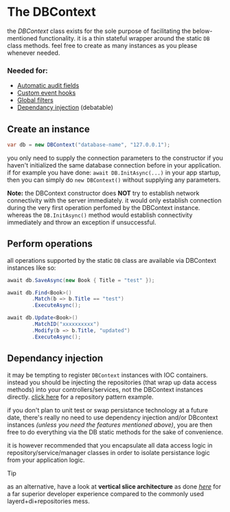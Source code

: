 # The DBContext

the *DBContext* class exists for the sole purpose of facilitating the below-mentioned functionality. 
it is a thin stateful wrapper around the static `DB` class methods. 
feel free to create as many instances as you please whenever needed.

### Needed for:
- [Automatic audit fields](DB-Instances-Audit-Fields.md)
- [Custom event hooks](DB-Instances-Event-Hooks.md)
- [Global filters](DB-Instances-Global-Filters.md)
- [Dependancy injection](DB-Instances.md#dependancy-injection) (debatable)

## Create an instance

```csharp
var db = new DBContext("database-name", "127.0.0.1");
```
you only need to supply the connection parameters to the constructor if you haven't initialized the same database connection before in your application. 
if for example you have done: `await DB.InitAsync(...)` in your app startup, then you can simply do `new DBContext()` without supplying any parameters.

**Note:**
the DBContext constructor does **NOT** try to establish network connectivity with the server immediately. it would only establish connection during the very first operation perfomed by the DBContext instance. whereas the `DB.InitAsync()` method would establish connectivity immediately and throw an exception if unsuccessful.

## Perform operations

all operations supported by the static `DB` class are available via DBContext instances like so:
```csharp
await db.SaveAsync(new Book { Title = "test" });

await db.Find<Book>()
        .Match(b => b.Title == "test")
        .ExecuteAsync();

await db.Update<Book>()
        .MatchID("xxxxxxxxxx")
        .Modify(b => b.Title, "updated")
        .ExecuteAsync();
```

## Dependancy injection

it may be tempting to register `DBContext` instances with IOC containers. instead you should be injecting the repositories (that wrap up data access methods) into your controllers/services, not the DBContext instances directly. [click here](https://github.com/dj-nitehawk/MongoDB-Entities-Repository-Pattern) for a repository pattern example.

if you don't plan to unit test or swap persistance technology at a future date, there's really no need to use dependency injection and/or DBcontext instances *(unless you need the features mentioned above)*, you are then free to do everything via the DB static methods for the sake of convenience.

it is however recommended that you encapsulate all data access logic in repository/service/manager classes in order to isolate persistance logic from your application logic.

> [!tip]
> as an alternative, have a look at **vertical slice architecture** as done [_here_](https://github.com/dj-nitehawk/MongoWebApiStarter) for a far superior developer experience compared to the commonly used layerd+di+repositories mess.